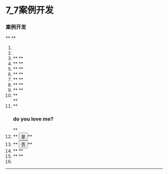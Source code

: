 ﻿
# 7_7案例开发

### 案例开发 

**
**

1.  **<!DOCTYPE html>**
2.  **<html>**
3.  **        <head>**
4.  **                <meta charset="utf-8" />**
5.  **                <title></title>**
6.  **         		<script>**
7.  **         			function fun1(){**
8.  **         				var outerDiv =document.getElementById("outerDiv"); **
9.  **         				// 1000**
10. **         				var left =Math.floor(Math.random()*1000)**
11. **         				// 500**
12. **         				var top =Math.floor(Math.random()*500)**
13. **         				**
14. **         				**
15. **         				outerDiv.style.marginTop=top+"px";**
16. **         				outerDiv.style.marginLeft=left+"px";**
17. **         			}**
18. **         			**
19. **         			function  fun2(){**
20. **         				alert("love you too")**
21. **         			}**
22. **         			**
23. **         		</script>**
24. **                <style>**
25. **                        #outerDiv{**
26. **                                width: 200px;**
27. **                                height: 200px;**
28. **                                border: 1px solid gold;**
29. **                                background-color: gray;**
30. **                                text-align: center;**
31. **                                margin-top: 200px;**
32. **                                margin-left: 200px;**
33. **                        }**
34. **                        #outerDiv input{**
35. **                                width: 50px;**
36. **                                height: 50px;**
37. **                                margin: 20px;**
38. **                        }**
39. **                </style>**
40. **        </head>**
41. **        <body >**
42. **                <div id="outerDiv">**
43. **                        <h3>do you love me?</h3>**
44. **                        <input type="button" value="是" onclick="fun2()"/>**
45. **                        <input type="button" value="否"
    onmouseover="fun1()"/>**
46. **                </div>**
47. **        </body>**
48. **</html>**

 






------------------------------------------------------------

